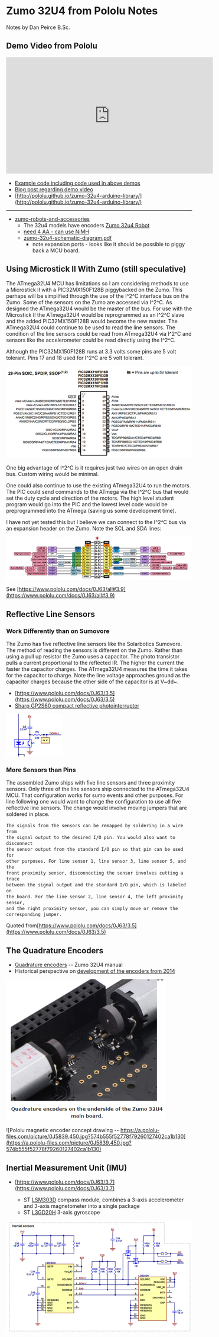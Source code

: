 # Zumo 32U4 from Pololu Notes

Notes by Dan Peirce B.Sc.

<!---
use 
     pandoc -s -t html5 -T "Zumo 32U4 from Pololu" -c pandocbd.css zumo-robot.md -o zumo-robot.html
-->

## Demo Video from Pololu

<iframe width="560" height="315" src="https://www.youtube.com/embed/Jtwu7-T1a9o" frameborder="0" allowfullscreen></iframe>

* [Example code including code used in above demos](https://github.com/pololu/zumo-32u4-arduino-library/tree/master/examples)
* [Blog post regarding demo video](https://www.pololu.com/blog/482/video-zumo-32u4-robot-example-projects)
* [http://pololu.github.io/zumo-32u4-arduino-library/](http://pololu.github.io/zumo-32u4-arduino-library/)

-------------

* [zumo-robots-and-accessories](https://www.pololu.com/category/129/zumo-robots-and-accessories)
    * The 32u4 models have encoders [Zumo 32u4 Robot](https://www.pololu.com/category/170/zumo-32u4-robot)
    * [need 4 AA - can use NiMH](https://www.digikey.ca/product-detail/en/panasonic-bsg/BK-200AAB9B/P688-ND/5067197)
    * [zumo-32u4-schematic-diagram.pdf](https://www.pololu.com/file/download/zumo-32u4-schematic-diagram.pdf?file_id=0J862)
        * note expansion ports - looks like it should be possible to piggy back a MCU board. 
           
## Using Microstick II With Zumo (still speculative)

The ATmega32U4 MCU has limitations so I am considering methods to use a Microstick II with a 
PIC32MX150F128B piggybacked on the Zumo. This perhaps will be simplified through the use of the I^2^C 
interface bus on the Zumo. Some of the sensors on the Zumo are accessed via I^2^C. As designed the ATmega32U4 would 
be the master of the bus. For use with the Microstick II the ATmega32U4 would be reprogrammed as an I^2^C slave 
and the added PIC32MX150F128B would become the new master. The ATmega32U4 could continue to be used to read
the line sensors. The condition of the line sensors could be read from ATmega32U4 via I^2^C and sensors like 
the accelerometer could be read directly using the I^2^C.

Although the PIC32MX150F128B runs at 3.3 volts some pins are 5 volt tolerant. Pins 17 and 18 used for I^2^C are 
5 volt tolerant.

![](zumo/pic32mx150f128b-pins.png)

One big advantage of I^2^C is it requires just two wires on an open drain bus. Custom wiring would be minimal. 

One could also continue to use the existing ATmega32U4 to run the motors. The PIC could send commands to the ATmega 
via the I^2^C bus that would set the duty cycle and direction of the motors. The high level student program
would go into the PIC and the lowest level code would be preprogrammed into the ATmega (saving us some development 
time).

I have not yet tested this but I believe we can connect to the I^2^C bus via an expansion header on the Zumo. 
Note the SCL and SDA lines:

![Zumo Right Side Expansion Area](zumo/expansion-area-right.png)

See [https://www.pololu.com/docs/0J63/all#3.9](https://www.pololu.com/docs/0J63/all#3.9)

## Reflective Line Sensors

### Work Differently than on Sumovore

The Zumo has five reflective line sensors like the Solarbotics Sumovore. The method of reading the sensors is 
different on the Zumo. Rather than using a pull up resistor the Zumo uses a capacitor. The photo transistor pulls a current
proportional to the reflected IR. The higher the current the faster the capacitor charges. The ATmega32U4 measures 
the time it takes for the capacitor to charge. Note the line voltage approaches ground as the capacitor charges because the other 
side of the capacitor is at V~dd~.

* [https://www.pololu.com/docs/0J63/3.5](https://www.pololu.com/docs/0J63/3.5)
* [ Sharp GP2S60 compact reflective photointerrupter](https://www.pololu.com/file/download/GP2S60_DS.pdf?file_id=0J683)

![](zumo/reflective.png)

### More Sensors than Pins

The assembled Zumo ships with five line sensors and three proximity sensors. Only three of the line sensors ship 
connected to the ATmega32U4 MCU. That configuration works for sumo events and other purposes. For line following
one would want to change the configuration to use all five reflective line sensors. The change would involve moving
jumpers that are soldered in place.

~~~~
The signals from the sensors can be remapped by soldering in a wire from 
the signal output to the desired I/O pin. You would also want to disconnect 
the sensor output from the standard I/O pin so that pin can be used for 
other purposes. For line sensor 1, line sensor 3, line sensor 5, and the 
front proximity sensor, disconnecting the sensor involves cutting a trace 
between the signal output and the standard I/O pin, which is labeled on 
the board. For the line sensor 2, line sensor 4, the left proximity sensor, 
and the right proximity sensor, you can simply move or remove the 
corresponding jumper.
~~~~

Quoted from[https://www.pololu.com/docs/0J63/3.5](https://www.pololu.com/docs/0J63/3.5)

## The Quadrature Encoders

* [Quadrature encoders](https://www.pololu.com/docs/0J63/3.4) -- Zumo 32U4 manual
* Historical perspective on [development of the encoders from 2014](https://www.pololu.com/blog/414/new-products-magnetic-quadrature-encoders-for-micro-metal-gearmotors)

![](zumo/encoders.png)

![Pololu magnetic encoder concept drawing -- https://a.pololu-files.com/picture/0J5839.450.jpg?574b555f52778f79260127402ca1b130](https://a.pololu-files.com/picture/0J5839.450.jpg?574b555f52778f79260127402ca1b130)

## Inertial Measurement Unit (IMU)

* [https://www.pololu.com/docs/0J63/3.7](https://www.pololu.com/docs/0J63/3.7)

    * ST [LSM303D](https://www.pololu.com/product/2127) compass module, combines a 3-axis accelerometer and 3-axis magnetometer into a single package
	* ST [L3GD20H](https://www.pololu.com/product/2129) 3-axis gyroscope

![Inertial Sensors](zumo/inertial-sensors.png)
